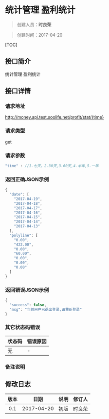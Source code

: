 # 统计管理 盈利统计
>创建人员：**时良荣**

>创建时间：2017-04-20

[TOC]


## 接口简介
统计管理 盈利统计

## 接口详情

### 请求地址
http://money.api.test.soolife.net/profit/stat/{time}

### 请求类型
get

### 请求参数
```javascript
"time" : //1.七天，2.30天,3.60天,4.半年,5.一年
```

### 返回正确JSON示例
```javascript
{
  "date": [
    "2017-04-19",
    "2017-04-18",
    "2017-04-17",
    "2017-04-16",
    "2017-04-15",
    "2017-04-14",
    "2017-04-13"
  ],
  "polyline": [
    "0.00",
    "422.00",
    "0.00",
    "60.00",
    "0.00",
    "0.00",
    "0.00"
  ]
}
```
### 返回错误JSON示例
```javascript
{
  "success": false,
  "msg": "当前用户已退出登录,请重新登录"
}
```
### 其它状态码错误
| 状态码 | 错误原因     |
| :------------- | :------------- |
|无|-|

### 备注说明


## 修改日志
| 版本   | 日期         | 说明   | 修订人  |
| :----: | :----------: | :---- | :---- |
| 0.1  | 2017-04-20 | 初版   | 时良荣  |
